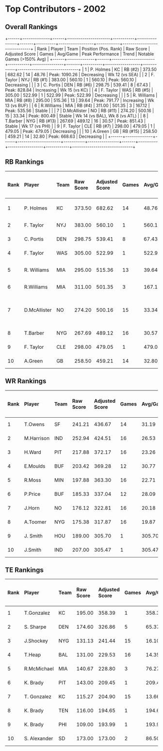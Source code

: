 # Top Contributors - 2002

## Overall Rankings

+------+--------------+------+----------------------+-----------+----------------+-------+----------+------------------+------------+-------------------------------+
| Rank | Player       | Team | Position (Pos. Rank) | Raw Score | Adjusted Score | Games | Avg/Game | Peak Performance | Trend      | Notable Games (>150% Avg)     |
+------+--------------+------+----------------------+-----------+----------------+-------+----------+------------------+------------+-------------------------------+
| 1    | P. Holmes    | KC   | RB (#2)              | 373.50    | 682.62         | 14    | 48.76    | Peak: 1090.26    | Decreasing | Wk 12 (vs SEA)                |
| 2    | F. Taylor    | NYJ  | RB (#1)              | 383.00    | 560.10         | 1     | 560.10   | Peak: 560.10     | Decreasing |                               |
| 3    | C. Portis    | DEN  | RB (#6)              | 298.75    | 539.41         | 8     | 67.43    | Peak: 828.84     | Increasing | Wk 15 (vs KC)                 |
| 4    | F. Taylor    | WAS  | RB (#5)              | 305.00    | 522.99         | 1     | 522.99   | Peak: 522.99     | Decreasing |                               |
| 5    | R. Williams  | MIA  | RB (#8)              | 295.00    | 515.36         | 13    | 39.64    | Peak: 791.77     | Increasing | Wk 13 (vs BUF)                |
| 6    | R.Williams   | MIA  | RB (#4)              | 311.00    | 501.35         | 3     | 167.12   | Peak: 535.56     | Stable     |                               |
| 7    | D.McAllister | NO   | RB (#11)             | 274.20    | 500.16         | 15    | 33.34    | Peak: 800.49     | Stable     | Wk 14 (vs BAL), Wk 8 (vs ATL) |
| 8    | T.Barber     | NYG  | RB (#13)             | 267.69    | 489.12         | 16    | 30.57    | Peak: 851.43     | Stable     | Wk 17 (vs PHI)                |
| 9    | F. Taylor    | CLE  | RB (#7)              | 298.00    | 479.05         | 1     | 479.05   | Peak: 479.05     | Decreasing |                               |
| 10   | A.Green      | GB   | RB (#15)             | 258.50    | 459.21         | 14    | 32.80    | Peak: 668.63     | Decreasing |                               |
+------+--------------+------+----------------------+-----------+----------------+-------+----------+------------------+------------+-------------------------------+

## RB Rankings

| Rank | Player       | Team | Raw Score | Adjusted Score | Games | Avg/Game | Peak Performance | Trend      | Notable Games (>150% Avg)     |
| :----| :------------| :----| :---------| :--------------| :-----| :--------| :----------------| :----------| :-----------------------------|
| 1    | P. Holmes    | KC   | 373.50    | 682.62         | 14    | 48.76    | Peak: 1090.26    | Decreasing | Wk 12 (vs SEA)                |
| 2    | F. Taylor    | NYJ  | 383.00    | 560.10         | 1     | 560.10   | Peak: 560.10     | Stable     |                               |
| 3    | C. Portis    | DEN  | 298.75    | 539.41         | 8     | 67.43    | Peak: 828.84     | Increasing | Wk 15 (vs KC)                 |
| 4    | F. Taylor    | WAS  | 305.00    | 522.99         | 1     | 522.99   | Peak: 522.99     | Stable     |                               |
| 5    | R. Williams  | MIA  | 295.00    | 515.36         | 13    | 39.64    | Peak: 791.77     | Increasing | Wk 13 (vs BUF)                |
| 6    | R.Williams   | MIA  | 311.00    | 501.35         | 3     | 167.12   | Peak: 535.56     | Stable     |                               |
| 7    | D.McAllister | NO   | 274.20    | 500.16         | 15    | 33.34    | Peak: 800.49     | Stable     | Wk 14 (vs BAL), Wk 8 (vs ATL) |
| 8    | T.Barber     | NYG  | 267.69    | 489.12         | 16    | 30.57    | Peak: 851.43     | Stable     | Wk 17 (vs PHI)                |
| 9    | F. Taylor    | CLE  | 298.00    | 479.05         | 1     | 479.05   | Peak: 479.05     | Stable     |                               |
| 10   | A.Green      | GB   | 258.50    | 459.21         | 14    | 32.80    | Peak: 668.63     | Decreasing |                               |

## WR Rankings

| Rank | Player     | Team | Raw Score | Adjusted Score | Games | Avg/Game | Peak Performance | Trend      | Notable Games (>150% Avg) |
| :----| :----------| :----| :---------| :--------------| :-----| :--------| :----------------| :----------| :-------------------------|
| 1    | T.Owens    | SF   | 241.21    | 436.67         | 14    | 31.19    | Peak: 722.28     | Increasing |                           |
| 2    | M.Harrison | IND  | 252.94    | 424.51         | 16    | 26.53    | Peak: 769.54     | Increasing |                           |
| 3    | H.Ward     | PIT  | 217.88    | 372.17         | 16    | 23.26    | Peak: 677.92     | Stable     |                           |
| 4    | E.Moulds   | BUF  | 203.42    | 369.28         | 12    | 30.77    | Peak: 512.53     | Decreasing |                           |
| 5    | R.Moss     | MIN  | 197.88    | 363.30         | 16    | 22.71    | Peak: 741.87     | Increasing |                           |
| 6    | P.Price    | BUF  | 185.33    | 337.04         | 12    | 28.09    | Peak: 871.78     | Decreasing |                           |
| 7    | J.Horn     | NO   | 176.12    | 322.81         | 16    | 20.18    | Peak: 605.67     | Decreasing |                           |
| 8    | A.Toomer   | NYG  | 175.38    | 317.87         | 16    | 19.87    | Peak: 764.23     | Increasing |                           |
| 9    | J. Smith   | HOU  | 189.00    | 305.70         | 1     | 305.70   | Peak: 305.70     | Stable     |                           |
| 10   | J.Smith    | IND  | 207.00    | 305.47         | 1     | 305.47   | Peak: 305.47     | Stable     |                           |

## TE Rankings

| Rank | Player       | Team | Raw Score | Adjusted Score | Games | Avg/Game | Peak Performance | Trend      | Notable Games (>150% Avg) |
| :----| :------------| :----| :---------| :--------------| :-----| :--------| :----------------| :----------| :-------------------------|
| 1    | T.Gonzalez   | KC   | 195.00    | 358.39         | 1     | 358.39   | Peak: 358.39     | Stable     |                           |
| 2    | S. Sharpe    | DEN  | 174.60    | 326.86         | 5     | 65.37    | Peak: 867.22     | Decreasing |                           |
| 3    | J.Shockey    | NYG  | 131.13    | 241.44         | 15    | 16.10    | Peak: 484.72     | Increasing |                           |
| 4    | T.Heap       | BAL  | 131.00    | 229.53         | 16    | 14.35    | Peak: 535.75     | Stable     |                           |
| 5    | R.McMichael  | MIA  | 140.67    | 228.80         | 3     | 76.27    | Peak: 318.93     | Stable     |                           |
| 6    | K. Brady     | PIT  | 143.00    | 209.45         | 1     | 209.45   | Peak: 209.45     | Stable     |                           |
| 7    | T. Gonzalez  | KC   | 115.27    | 204.90         | 15    | 13.66    | Peak: 657.90     | Decreasing |                           |
| 8    | K. Brady     | TEN  | 116.00    | 194.65         | 1     | 194.65   | Peak: 194.65     | Stable     |                           |
| 9    | K. Brady     | PHI  | 109.00    | 193.99         | 1     | 193.99   | Peak: 193.99     | Stable     |                           |
| 10   | S. Alexander | SD   | 173.00    | 173.00         | 2     | 86.50    | Peak: 276.00     | Stable     |                           |

